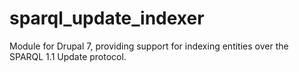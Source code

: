 # sparql_update_indexer
Module for Drupal 7, providing support for indexing entities over the SPARQL 1.1 Update protocol.
